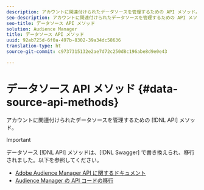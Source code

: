 ```yaml
---
description: アカウントに関連付けられたデータソースを管理するための API メソッド。
seo-description: アカウントに関連付けられたデータソースを管理するための API メソッド。
seo-title: データソース API メソッド
solution: Audience Manager
title: データソース API メソッド
uuid: 92ab725d-6f0a-497b-8302-39a34dc58636
translation-type: ht
source-git-commit: c9737315132e2ae7d72c250d8c196abe8d9e0e43

---
```



# データソース API メソッド {#data-source-api-methods}

アカウントに関連付けられたデータソースを管理するための [!DNL API] メソッド。

<!-- c_rest_data_sources.xml -->

>[!IMPORTANT]
>
>データソース [!DNL API] メソッドは、[!DNL Swagger] で書き換えられ、移行されました。以下を参照してください。
>
>* [Adobe Audience Manager API に関するドキュメント](https://bank.demdex.com/portal/swagger/index.html)
>* [Audience Manager の API コードの移行](../../api/api-swagger-migration.md)
>
